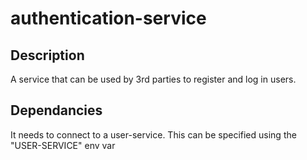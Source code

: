 # authentication-service

## Description
A service that can be used by 3rd parties to register and log in users.

## Dependancies
It needs to connect to a user-service. This can be specified using the "USER-SERVICE" env var
